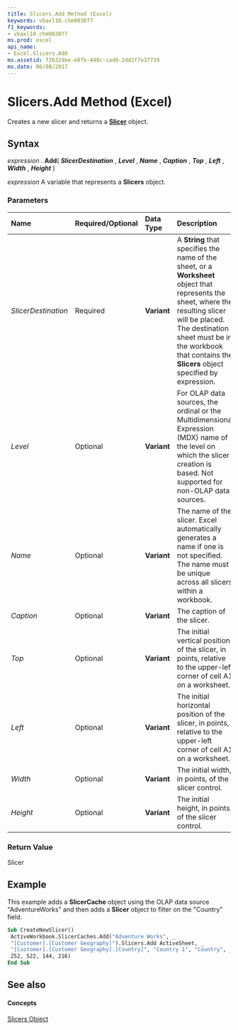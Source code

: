 ```yaml
---
title: Slicers.Add Method (Excel)
keywords: vbaxl10.chm903077
f1_keywords:
- vbaxl10.chm903077
ms.prod: excel
api_name:
- Excel.Slicers.Add
ms.assetid: f2632dee-e8fb-440c-cad8-2dd2f7e37739
ms.date: 06/08/2017
---
```



# Slicers.Add Method (Excel)

Creates a new slicer and returns a  **[Slicer](slicer-object-excel.md)** object.


## Syntax

 _expression_ . **Add**( **_SlicerDestination_** , **_Level_** , **_Name_** , **_Caption_** , **_Top_** , **_Left_** , **_Width_** , **_Height_** )

 _expression_ A variable that represents a **Slicers** object.


### Parameters



|**Name**|**Required/Optional**|**Data Type**|**Description**|
|:-----|:-----|:-----|:-----|
| _SlicerDestination_|Required| **Variant**|A  **String** that specifies the name of the sheet, or a **Worksheet** object that represents the sheet, where the resulting slicer will be placed. The destination sheet must be in the workbook that contains the **Slicers** object specified by expression.|
| _Level_|Optional| **Variant**|For OLAP data sources, the ordinal or the Multidimensional Expression (MDX) name of the level on which the slicer creation is based. Not supported for non-OLAP data sources. |
| _Name_|Optional| **Variant**|The name of the slicer. Excel automatically generates a name if one is not specified. The name must be unique across all slicers within a workbook.|
| _Caption_|Optional| **Variant**|The caption of the slicer.|
| _Top_|Optional| **Variant**|The initial vertical position of the slicer, in points, relative to the upper-left corner of cell A1 on a worksheet.|
| _Left_|Optional| **Variant**|The initial horizontal position of the slicer, in points, relative to the upper-left corner of cell A1 on a worksheet.|
| _Width_|Optional| **Variant**|The initial width, in points, of the slicer control.|
| _Height_|Optional| **Variant**|The initial height, in points, of the slicer control.|

### Return Value

Slicer


## Example

This example adds a  **SlicerCache** object using the OLAP data source "AdventureWorks" and then adds a **Slicer** object to filter on the "Country" field.


```vb
Sub CreateNewSlicer() 
 ActiveWorkbook.SlicerCaches.Add("Adventure Works", _ 
 "[Customer].[Customer Geography]").Slicers.Add ActiveSheet, _ 
 "[Customer].[Customer Geography].[Country]", "Country 1", "Country", _ 
 252, 522, 144, 216) 
End Sub
```


## See also


#### Concepts


[Slicers Object](slicers-object-excel.md)

